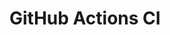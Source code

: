 # GitHub Actions CI






































































































































































































































